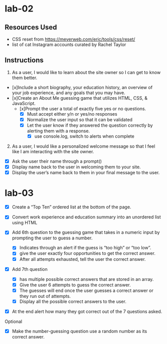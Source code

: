 # lab-02

## Resources Used

- CSS reset from <https://meyerweb.com/eric/tools/css/reset/>
- list of cat Instagram accounts curated by Rachel Taylor

## Instructions

1. As a user, I would like to learn about the site owner so I can get to know them better.

- [x]Include a short biography, your education history, an overview of your job experience, and any goals that you may have.
- [x]Create an About Me guessing game that utilizes HTML, CSS, & JavaScript.
  - [x]Prompt the user a total of exactly five yes or no questions.
    - [x] Must accept either y/n or yes/no responses  
    - [x] Normalize the user input so that it can be validated  
    - [x] Let the user know if they answered the question correctly by alerting them with a response.
      - [x] use console.log, switch to alerts when complete

2. As a user, I would like a personalized welcome message so that I feel like I am interacting with the site owner.

- [X] Ask the user their name through a prompt()
- [x] Display name back to the user in welcoming them to your site.
- [x] Display the user’s name back to them in your final message to the user.

# lab-03

- [x] Create a “Top Ten” ordered list at the bottom of the page.

- [x] Convert work experience and education summary into an unordered list using HTML

- [x] Add 6th question to the guessing game that takes in a numeric input by prompting the user to guess a number.
  - [x] Indicates through an alert if the guess is “too high” or “too low”.
  - [x] give the user exactly four opportunities to get the correct answer.
  - [x] After all attempts exhausted, tell the user the correct answer.

- [x] Add 7th question
  - [x] has multiple possible correct answers that are stored in an array.
  - [x] Give the user 6 attempts to guess the correct answer.
  - [x] The guesses will end once the user guesses a correct answer or they run out of attempts.
  - [x] Display all the possible correct answers to the user.

- [x] At the end alert how many they got correct out of the 7 questions asked.

Optional

- [x] Make the number-guessing question use a random number as its correct answer.